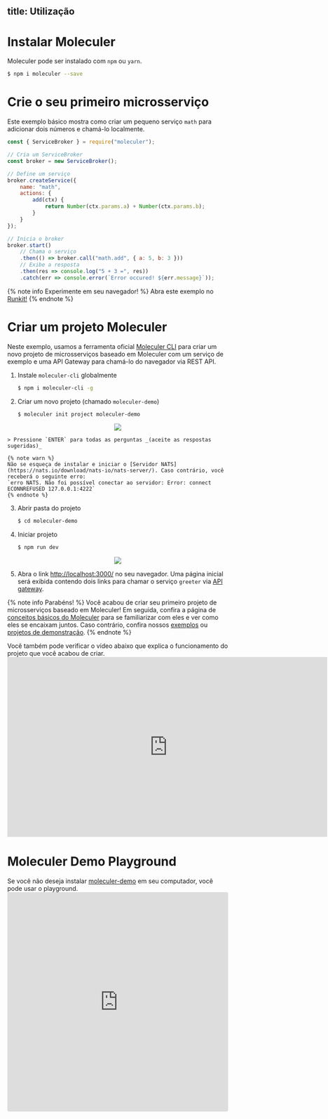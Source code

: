 title: Utilização
---
# Instalar Moleculer

Moleculer pode ser instalado com `npm` ou `yarn`.

```bash
$ npm i moleculer --save
```

# Crie o seu primeiro microsserviço
Este exemplo básico mostra como criar um pequeno serviço `math` para adicionar dois números e chamá-lo localmente.

```js
const { ServiceBroker } = require("moleculer");

// Cria um ServiceBroker
const broker = new ServiceBroker();

// Define um serviço
broker.createService({
    name: "math",
    actions: {
        add(ctx) {
            return Number(ctx.params.a) + Number(ctx.params.b);
        }
    }
});

// Inicia o broker
broker.start()
    // Chama o serviço
    .then(() => broker.call("math.add", { a: 5, b: 3 }))
    // Exibe a resposta
    .then(res => console.log("5 + 3 =", res))
    .catch(err => console.error(`Error occured! ${err.message}`));
```

{% note info Experimente em seu navegador! %}
Abra este exemplo no [Runkit!](https://runkit.com/icebob/moleculer-usage)
{% endnote %}

# Criar um projeto Moleculer
Neste exemplo, usamos a ferramenta oficial [Moleculer CLI](moleculer-cli.html) para criar um novo projeto de microsserviços baseado em Moleculer com um serviço de exemplo e uma API Gateway para chamá-lo do navegador via REST API.

1. Instale `moleculer-cli` globalmente
    ```bash
    $ npm i moleculer-cli -g
    ```
2. Criar um novo projeto (chamado `moleculer-demo`)
    ```bash
    $ moleculer init project moleculer-demo
    ```
 <div align="center"><img src="assets/usage/usage-demo-1.gif" /></div>

    > Pressione `ENTER` para todas as perguntas _(aceite as respostas sugeridas)_    
    
    {% note warn %}
    Não se esqueça de instalar e iniciar o [Servidor NATS](https://nats.io/download/nats-io/nats-server/). Caso contrário, você receberá o seguinte erro:
    `erro NATS. Não foi possível conectar ao servidor: Error: connect ECONNREFUSED 127.0.0.1:4222`
    {% endnote %}

3. Abrir pasta do projeto
    ```bash
    $ cd moleculer-demo
    ```

4. Iniciar projeto
    ```bash
    $ npm run dev
    ```


<div align="center">
  <img src="assets/usage/usage-demo-2.gif" />
</div>

5. Abra o link [http://localhost:3000/](http://localhost:3000/) no seu navegador. Uma página inicial será exibida contendo dois links para chamar o serviço `greeter` via [API gateway](https://github.com/moleculerjs/moleculer-web).

{% note info Parabéns! %}
Você acabou de criar seu primeiro projeto de microsserviços baseado em Moleculer! Em seguida, confira a página de [conceitos básicos do Moleculer](concepts.html) para se familiarizar com eles e ver como eles se encaixam juntos. Caso contrário, confira nossos [exemplos](examples.html) ou [projetos de demonstração](https://github.com/moleculerjs/moleculer-examples).
{% endnote %}

Você também pode verificar o vídeo abaixo que explica o funcionamento do projeto que você acabou de criar. <iframe width="730" height="410" src="https://www.youtube.com/embed/t4YR6MWrugw" frameborder="0" allow="accelerometer; autoplay; encrypted-media; gyroscope; picture-in-picture" allowfullscreen mark="crwd-mark"></iframe>


# Moleculer Demo Playground
Se você não deseja instalar [moleculer-demo](usage.html#Create-a-Moleculer-project) em seu computador, você pode usar o playground. <iframe src="https://codesandbox.io/embed/github/moleculerjs/sandbox-moleculer-project/tree/master/?fontsize=14" title="moleculer-project" allow="geolocation; microphone; camera; midi; vr; accelerometer; gyroscope; payment; ambient-light-sensor; encrypted-media" style="width:100%; height:500px; border:0; border-radius: 4px; overflow:hidden;" sandbox="allow-modals allow-forms allow-popups allow-scripts allow-same-origin" mark="crwd-mark"></iframe>